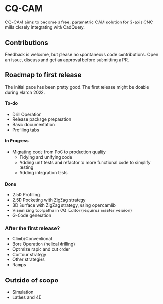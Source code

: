 CQ-CAM
====

CQ-CAM aims to become a free, parametric CAM solution for
3-axis CNC mills closely integrating with CadQuery. 

Contributions
---
Feedback is welcome, but please no spontaneous code contributions.
Open an issue, discuss and get an approval before submitting a PR.


Roadmap to first release
---
The initial pace has been pretty good. The first release might be doable 
during March 2022. 

#### To-do
* Drill Operation
* Release package preparation
* Basic documentation
* Profiling tabs


#### In Progress
* Migrating code from PoC to production quality
  * Tidying and unifying code
  * Adding unit tests and refactor to more functional code to simplify testing
  * Adding integration tests
  
#### Done
* 2.5D Profiling
* 2.5D Pocketing with ZigZag strategy
* 3D Surface with ZigZag strategy, using opencamlib
* Visualizing toolpaths in CQ-Editor (requires master version)
* G-Code generation

### After the first release?
* Climb/Conventional
* Bore Operation (helical drilling)
* Optimize rapid and cut order
* Contour strategy
* Other strategies
* Ramps


Outside of scope
---

* Simulation
* Lathes and 4D


